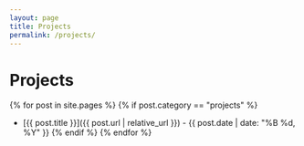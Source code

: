 ```yaml
---
layout: page
title: Projects
permalink: /projects/
---
```


# Projects

{% for post in site.pages %}
  {% if post.category == "projects" %}
  - [{{ post.title }}]({{ post.url | relative_url }}) - {{ post.date | date: "%B %d, %Y" }}
  {% endif %}
{% endfor %}

